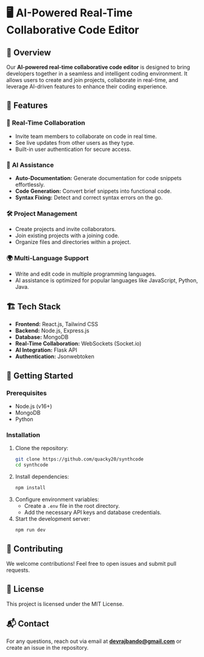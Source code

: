 # 🖥️ AI-Powered Real-Time Collaborative Code Editor

## 🚀 Overview
Our **AI-powered real-time collaborative code editor** is designed to bring developers together in a seamless and intelligent coding environment. It allows users to create and join projects, collaborate in real-time, and leverage AI-driven features to enhance their coding experience.

## 🌟 Features
### 🔗 **Real-Time Collaboration**
- Invite team members to collaborate on code in real time.
- See live updates from other users as they type.
- Built-in user authentication for secure access.

### 🤖 **AI Assistance**
- **Auto-Documentation:** Generate documentation for code snippets effortlessly.
- **Code Generation:** Convert brief snippets into functional code.
- **Syntax Fixing:** Detect and correct syntax errors on the go.

### 🛠️ **Project Management**
- Create projects and invite collaborators.
- Join existing projects with a joining code.
- Organize files and directories within a project.

### 🌍 **Multi-Language Support**
- Write and edit code in multiple programming languages.
- AI assistance is optimized for popular languages like JavaScript, Python, Java.

## 🏗️ Tech Stack
- **Frontend:** React.js, Tailwind CSS
- **Backend:** Node.js, Express.js
- **Database:** MongoDB
- **Real-Time Collaboration:** WebSockets (Socket.io)
- **AI Integration:** Flask API
- **Authentication:** Jsonwebtoken

## 📌 Getting Started
### Prerequisites
- Node.js (v16+)
- MongoDB
- Python

### Installation
1. Clone the repository:
   ```sh
   git clone https://github.com/quacky20/synthcode
   cd synthcode
   ```
2. Install dependencies:
   ```sh
   npm install
   ```
3. Configure environment variables:
   - Create a `.env` file in the root directory.
   - Add the necessary API keys and database credentials.
4. Start the development server:
   ```sh
   npm run dev
   ```

## 🤝 Contributing
We welcome contributions! Feel free to open issues and submit pull requests.

## 📜 License
This project is licensed under the MIT License.

## 📬 Contact
For any questions, reach out via email at **devrajbando@gmail.com** or create an issue in the repository.

